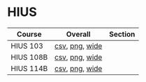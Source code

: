 # HIUS

| Course | Overall | Section |
| ------ | ------- | ------- |
| HIUS 103 | [csv](https://github.com/UCSD-Historical-Enrollment-Data/2025Summer1/blob/main/overall/HIUS%20103.csv), [png](https://raw.githubusercontent.com/UCSD-Historical-Enrollment-Data/2025Summer1/main/plot_overall/HIUS%20103.png), [wide](https://raw.githubusercontent.com/UCSD-Historical-Enrollment-Data/2025Summer1/main/plot_overall_wide/HIUS%20103.png) |  |
| HIUS 108B | [csv](https://github.com/UCSD-Historical-Enrollment-Data/2025Summer1/blob/main/overall/HIUS%20108B.csv), [png](https://raw.githubusercontent.com/UCSD-Historical-Enrollment-Data/2025Summer1/main/plot_overall/HIUS%20108B.png), [wide](https://raw.githubusercontent.com/UCSD-Historical-Enrollment-Data/2025Summer1/main/plot_overall_wide/HIUS%20108B.png) |  |
| HIUS 114B | [csv](https://github.com/UCSD-Historical-Enrollment-Data/2025Summer1/blob/main/overall/HIUS%20114B.csv), [png](https://raw.githubusercontent.com/UCSD-Historical-Enrollment-Data/2025Summer1/main/plot_overall/HIUS%20114B.png), [wide](https://raw.githubusercontent.com/UCSD-Historical-Enrollment-Data/2025Summer1/main/plot_overall_wide/HIUS%20114B.png) |  |
